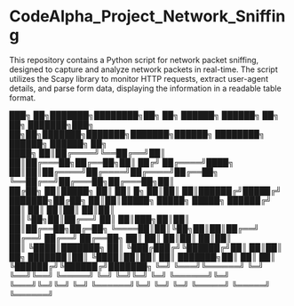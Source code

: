 # CodeAlpha_Project_Network_Sniffing
This repository contains a Python script for network packet sniffing, designed to capture and analyze network packets in real-time. The script utilizes the Scapy library to monitor HTTP requests, extract user-agent details, and parse form data, displaying the information in a readable table format.


███╗   ██╗███████╗████████╗██╗    ██╗ ██████╗ ██████╗ ██╗  ██╗    ███████╗███╗   ██╗██╗███████╗███████╗███████╗██████╗     ████████╗ ██████╗  ██████╗ ██╗     
████╗  ██║██╔════╝╚══██╔══╝██║    ██║██╔═══██╗██╔══██╗██║ ██╔╝    ██╔════╝████╗  ██║██║██╔════╝██╔════╝██╔════╝██╔══██╗    ╚══██╔══╝██╔═══██╗██╔═══██╗██║     
██╔██╗ ██║█████╗     ██║   ██║ █╗ ██║██║   ██║██████╔╝█████╔╝     ███████╗██╔██╗ ██║██║█████╗  █████╗  █████╗  ██████╔╝       ██║   ██║   ██║██║   ██║██║     
██║╚██╗██║██╔══╝     ██║   ██║███╗██║██║   ██║██╔══██╗██╔═██╗     ╚════██║██║╚██╗██║██║██╔══╝  ██╔══╝  ██╔══╝  ██╔══██╗       ██║   ██║   ██║██║   ██║██║     
██║ ╚████║███████╗   ██║   ╚███╔███╔╝╚██████╔╝██║  ██║██║  ██╗    ███████║██║ ╚████║██║██║     ██║     ███████╗██║  ██║       ██║   ╚██████╔╝╚██████╔╝███████╗
╚═╝  ╚═══╝╚══════╝   ╚═╝    ╚══╝╚══╝  ╚═════╝ ╚═╝  ╚═╝╚═╝  ╚═╝    ╚══════╝╚═╝  ╚═══╝╚═╝╚═╝     ╚═╝     ╚══════╝╚═╝  ╚═╝       ╚═╝    ╚═════╝  ╚═════╝ ╚══════╝
                                                                                                                                                                
